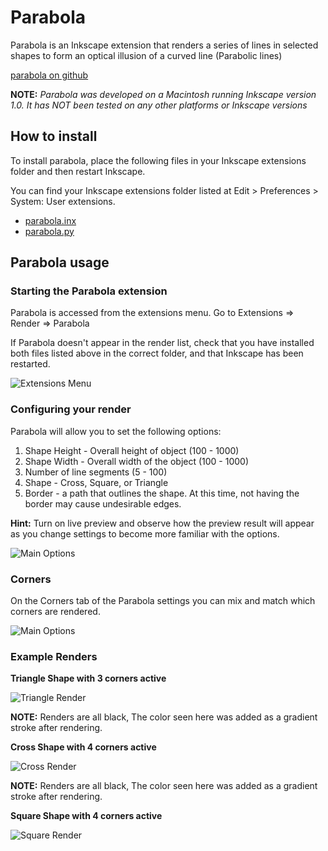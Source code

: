 # Parabola

Parabola is an Inkscape extension that renders a series of lines in selected shapes to form an optical illusion of a curved line (Parabolic lines)

[parabola on github](https://github.com/opensourcebear/inkscape-extensions/tree/main/parabola)

**NOTE:** *Parabola was developed on a Macintosh running Inkscape version 1.0.  It has NOT been tested on any other platforms or Inkscape versions*


## How to install
To install parabola, place the following files in your Inkscape extensions folder and then restart Inkscape.

You can find your Inkscape extensions folder listed at Edit > Preferences > System: User extensions.

* [parabola.inx](https://github.com/opensourcebear/inkscape-extensions/tree/main/parabola/parabola.inx)
* [parabola.py](https://github.com/opensourcebear/inkscape-extensions/tree/main/parabola/parabola.py)

## Parabola usage
### Starting the Parabola extension

Parabola is accessed from the extensions menu.  Go to Extensions => Render => Parabola

If Parabola doesn't appear in the render list, check that you have installed both files listed above in the correct folder, and that Inkscape has been restarted.

![Extensions Menu](support_images/extensions_menu.png)

### Configuring your render
Parabola will allow you to set the following options:

1. Shape Height - Overall height of object (100 - 1000)
2. Shape Width - Overall width of the object (100 - 1000)
3. Number of line segments (5 - 100)
4. Shape - Cross, Square, or Triangle
5. Border - a path that outlines the shape. At this time, not having the border may cause undesirable edges.

**Hint:** Turn on live preview and observe how the preview result will appear as you change settings to become more familiar with the options.

![Main Options](support_images/basic_options.png)

### Corners
On the Corners tab of the Parabola settings you can mix and match which corners are rendered. 

![Main Options](support_images/corners.png)

### Example Renders

**Triangle Shape with 3 corners active**

![Triangle Render](examples/triangle_500.png)

**NOTE:** Renders are all black, The color seen here was added as a gradient stroke after rendering.

**Cross Shape with 4 corners active**

![Cross Render](examples/cross_500.png)

**NOTE:** Renders are all black, The color seen here was added as a gradient stroke after rendering.

**Square Shape with 4 corners active**

![Square Render](examples/square_500.png)
